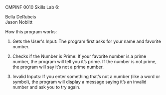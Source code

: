 CMPINF 0010 Skills Lab 6:

Bella DeRubeis<br>Jason Noblitt

How this program works:

1. Gets the User's Input:
The program first asks for your name and favorite number.

2. Checks if the Number is Prime:
If your favorite number is a prime number, the program will tell you it’s prime.
If the number is not prime, the program will say it’s not a prime number.

3. Invalid Inputs:
If you enter something that’s not a number (like a word or symbol), the program will display a message saying it’s an invalid number and ask you to try again.


